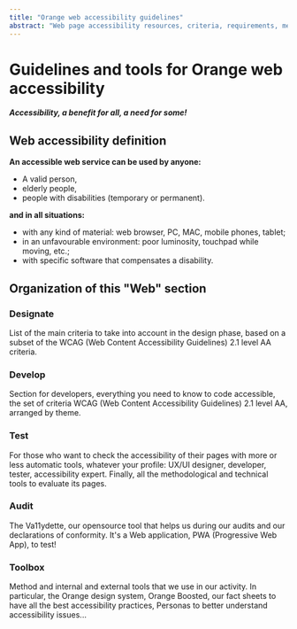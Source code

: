 ```yaml
---
title: "Orange web accessibility guidelines"
abstract: "Web page accessibility resources, criteria, requirements, methods and tools..."
---
```


# Guidelines and tools for Orange web accessibility  

***Accessibility, a benefit for all, a need for some!***

## Web accessibility definition
**An accessible web service can be used by anyone:**

- A valid person,
- elderly people,
- people with disabilities (temporary or permanent).

**and in all situations:**

- with any kind of material: web browser, PC, MAC, mobile phones, tablet;
- in an unfavourable environment: poor luminosity, touchpad while moving, etc.;
- with specific software that compensates a disability.
  
## Organization of this "Web" section

### Designate
List of the main criteria to take into account in the design phase, based on a subset of the <abbr>WCAG</abbr> (Web Content Accessibility Guidelines) 2.1 level AA criteria.

### Develop
Section for developers, everything you need to know to code accessible, the set of criteria <abbr>WCAG</abbr> (Web Content Accessibility Guidelines) 2.1 level AA, arranged by theme.

### Test
For those who want to check the accessibility of their pages with more or less automatic tools, whatever your profile: UX/UI designer, developer, tester, accessibility expert. Finally, all the methodological and technical tools to evaluate its pages.

### Audit
The Va11ydette, our opensource tool that helps us during our audits and our declarations of conformity. It's a Web application, PWA (Progressive Web App), to test!

### Toolbox
Method and internal and external tools that we use in our activity. In particular, the Orange design system, Orange Boosted, our fact sheets to have all the best accessibility practices, Personas to better understand accessibility issues...
